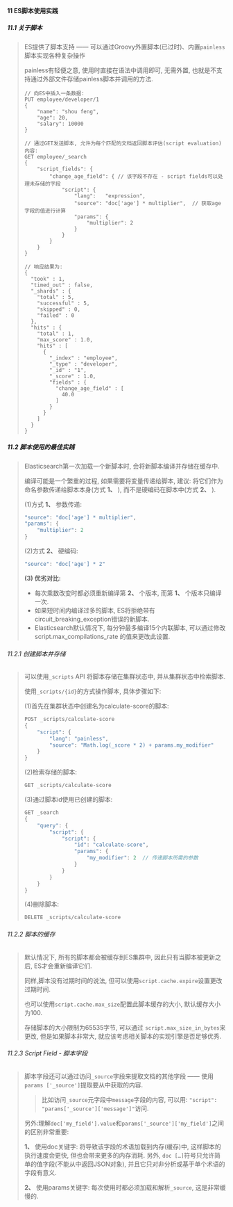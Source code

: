 #### 11 ES脚本使用实践

##### 11.1 关于脚本

> ES提供了脚本支持 —— 可以通过Groovy外置脚本(已过时)、内置`painless`脚本实现各种复杂操作
>
> painless有轻便之意, 使用时直接在语法中调用即可, 无需外置, 也就是不支持通过外部文件存储painless脚本并调用的方法.
>
> ```
> // 向ES中插入一条数据:
> PUT employee/developer/1
> {
>     "name": "shou feng", 
>     "age": 20,
>     "salary": 10000
> }
>   
> // 通过GET发送脚本, 允许为每个匹配的文档返回脚本评估(script evaluation)内容: 
> GET employee/_search
> {
>     "script_fields": {
>         "change_age_field": {	// 该字段不存在 - script fields可以处理未存储的字段
>             "script": {
>                 "lang":   "expression",
>                 "source": "doc['age'] * multiplier",  // 获取age字段的值进行计算
>                 "params": {
>                     "multiplier": 2
>                 }
>             }
>         }
>     }
> }
> 
> // 响应结果为: 
> {
>   "took" : 1,
>   "timed_out" : false,
>   "_shards" : {
>     "total" : 5,
>     "successful" : 5,
>     "skipped" : 0,
>     "failed" : 0
>   },
>   "hits" : {
>     "total" : 1,
>     "max_score" : 1.0,
>     "hits" : [
>       {
>         "_index" : "employee",
>         "_type" : "developer",
>         "_id" : "1",
>         "_score" : 1.0,
>         "fields" : {
>           "change_age_field" : [
>             40.0
>           ]
>         }
>       }
>     ]
>   }
> }
> ```

##### 11.2 脚本使用的最佳实践

> Elasticsearch第一次加载一个新脚本时, 会将新脚本编译并存储在缓存中.
>
> 编译可能是一个繁重的过程, 如果需要将变量传递给脚本, 建议: 将它们作为命名参数传递给脚本本身(方式 **1、** ), 而不是硬编码在脚本中(方式 **2、** ).
>
> (1)方式 **1、** 参数传递:
>
> ```java
> "source": "doc['age'] * multiplier",
> "params": {
>     "multiplier": 2
> }
> ```
>
> (2)方式 **2、** 硬编码:
>
> ```java
> "source": "doc['age'] * 2"
> ```
>
> **(3) 优劣对比:**
>
> - 每次乘数改变时都必须重新编译第 **2、** 个版本, 而第 **1、** 个版本只编译一次.
> - 如果短时间内编译过多的脚本, ES将拒绝带有circuit_breaking_exception错误的新脚本.
> - Elasticsearch默认情况下, 每分钟最多编译15个内联脚本, 可以通过修改 script.max_compilations_rate 的值来更改此设置.

###### 11.2.1 创建脚本并存储

> 可以使用`_scripts` API 将脚本存储在集群状态中, 并从集群状态中检索脚本.
>
> 使用`_scripts/{id}`的方式操作脚本, 具体步骤如下:
>
> (1)首先在集群状态中创建名为calculate-score的脚本:
>
> ```java
> POST _scripts/calculate-score
> {
>     "script": {
>         "lang": "painless",
>         "source": "Math.log(_score * 2) + params.my_modifier"
>     }
> }
> ```
>
> (2)检索存储的脚本:
>
> ```java
> GET _scripts/calculate-score
> ```
>
> (3)通过脚本id使用已创建的脚本:
>
> ```java
> GET _search
> {
>     "query": {
>         "script": {
>             "script": {
>                 "id": "calculate-score",
>                 "params": {
>                     "my_modifier": 2	// 传递脚本所需的参数
>                 }
>             }
>         }
>     }
> }
> ```
>
> (4)删除脚本:
>
> ```java
> DELETE _scripts/calculate-score
> ```

###### 11.2.2 脚本的缓存

> 默认情况下, 所有的脚本都会被缓存到ES集群中, 因此只有当脚本被更新之后, ES才会重新编译它们.
>
> 同样,脚本没有过期时间的说法, 但可以使用`script.cache.expire`设置更改过期时间.
>
> 也可以使用`script.cache.max_size`配置此脚本缓存的大小, 默认缓存大小为100.
>
> 存储脚本的大小限制为65535字节, 可以通过 `script.max_size_in_bytes`来更改, 但是如果脚本非常大, 就应该考虑相关脚本的实现引擎是否足够优秀.

###### 11.2.3 Script Field - 脚本字段

> 脚本字段还可以通过访问`_source`字段来提取文档的其他字段 —— 使用`params ['_source']`提取要从中获取的内容.
>
> > 比如访问`_source`元字段中`message`字段的内容, 可以用: `"script": "params['_source']['message']"`访问.
>
> 另外:理解`doc['my_field'].value`和`params['_source']['my_field']`之间的区别非常重要:
>
> **1、** 使用doc关键字: 将导致该字段的术语加载到内存(缓存)中, 这样脚本的执行速度会更快, 但也会带来更多的内存消耗. 另外, `doc […]`符号只允许简单的值字段(不能从中返回JSON对象), 并且它只对非分析或基于单个术语的字段有意义.
>
> **2、** 使用params关键字: 每次使用时都必须加载和解析`_source`, 这是非常缓慢的.